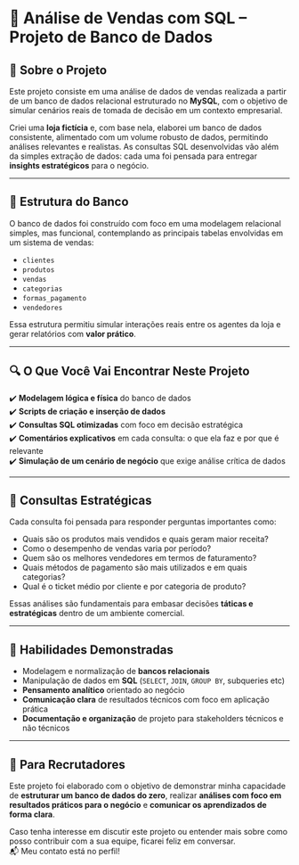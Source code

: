 # 🛒 Análise de Vendas com SQL – Projeto de Banco de Dados

## 📌 Sobre o Projeto

Este projeto consiste em uma análise de dados de vendas realizada a partir de um banco de dados relacional estruturado no **MySQL**, com o objetivo de simular cenários reais de tomada de decisão em um contexto empresarial.

Criei uma **loja fictícia** e, com base nela, elaborei um banco de dados consistente, alimentado com um volume robusto de dados, permitindo análises relevantes e realistas. As consultas SQL desenvolvidas vão além da simples extração de dados: cada uma foi pensada para entregar **insights estratégicos** para o negócio.

---

## 🧱 Estrutura do Banco

O banco de dados foi construído com foco em uma modelagem relacional simples, mas funcional, contemplando as principais tabelas envolvidas em um sistema de vendas:

- `clientes`
- `produtos`
- `vendas`
- `categorias`
- `formas_pagamento`
- `vendedores`

Essa estrutura permitiu simular interações reais entre os agentes da loja e gerar relatórios com **valor prático**.

---

## 🔍 O Que Você Vai Encontrar Neste Projeto

✔️ **Modelagem lógica e física** do banco de dados  
✔️ **Scripts de criação e inserção de dados**  
✔️ **Consultas SQL otimizadas** com foco em decisão estratégica  
✔️ **Comentários explicativos** em cada consulta: o que ela faz e por que é relevante  
✔️ **Simulação de um cenário de negócio** que exige análise crítica de dados  

---

## 🎯 Consultas Estratégicas

Cada consulta foi pensada para responder perguntas importantes como:

- Quais são os produtos mais vendidos e quais geram maior receita?
- Como o desempenho de vendas varia por período?
- Quem são os melhores vendedores em termos de faturamento?
- Quais métodos de pagamento são mais utilizados e em quais categorias?
- Qual é o ticket médio por cliente e por categoria de produto?

Essas análises são fundamentais para embasar decisões **táticas e estratégicas** dentro de um ambiente comercial.

---

## 💼 Habilidades Demonstradas

- Modelagem e normalização de **bancos relacionais**
- Manipulação de dados em **SQL** (`SELECT`, `JOIN`, `GROUP BY`, subqueries etc)
- **Pensamento analítico** orientado ao negócio
- **Comunicação clara** de resultados técnicos com foco em aplicação prática
- **Documentação e organização** de projeto para stakeholders técnicos e não técnicos

---

## 🤝 Para Recrutadores

Este projeto foi elaborado com o objetivo de demonstrar minha capacidade de **estruturar um banco de dados do zero**, realizar **análises com foco em resultados práticos para o negócio** e **comunicar os aprendizados de forma clara**.

Caso tenha interesse em discutir este projeto ou entender mais sobre como posso contribuir com a sua equipe, ficarei feliz em conversar.  
📬 Meu contato está no perfil!

